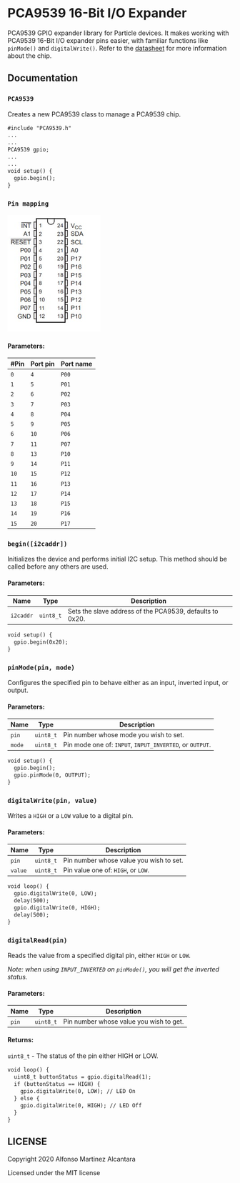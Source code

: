 # PCA9539 16-Bit I/O Expander

PCA9539 GPIO expander library for Particle devices. It makes working with PCA9539 16-Bit I/O expander pins easier, with familiar functions like `pinMode()` and `digitalWrite()`. Refer to the [datasheet](http://www.ti.com/lit/ds/symlink/pca9539.pdf?ts=1590878066270) for more information about the chip.

## Documentation

### `PCA9539`
Creates a new PCA9539 class to manage a PCA9539 chip.

```Arduino
#include "PCA9539.h"
...
...
PCA9539 gpio;
...
...
void setup() {
  gpio.begin();
}
```

### `Pin mapping`

![Hardware connection](images/pinMapping.jpg "Pinout")

#### Parameters:
| #Pin | Port pin | Port name |
|------|----------|-----------|
| `0` | `4` | `P00` |
| `1` | `5` | `P01` |
| `2` | `6` | `P02` |
| `3` | `7` | `P03` |
| `4` | `8` | `P04` |
| `5` | `9` | `P05` |
| `6` | `10` | `P06` |
| `7` | `11` | `P07` |
| `8` | `13` | `P10` |
| `9` | `14` | `P11` |
| `10` | `15` | `P12` |
| `11` | `16` | `P13` |
| `12` | `17` | `P14` |
| `13` | `18` | `P15` |
| `14` | `19` | `P16` |
| `15` | `20` | `P17` |




### `begin([i2caddr])`
Initializes the device and performs initial I2C setup. This method should be called before any others are used.

#### Parameters:
| Name | Type | Description |
|------|------|-------------|
| `i2caddr` | `uint8_t` | Sets the slave address of the PCA9539, defaults to 0x20. |

```Arduino
void setup() {
  gpio.begin(0x20);
}
```

### `pinMode(pin, mode)`
Configures the specified pin to behave either as an input, inverted input, or output.

#### Parameters:
| Name | Type | Description |
|------|------|-------------|
| `pin` | `uint8_t` | Pin number whose mode you wish to set. |
| `mode` | `uint8_t` | Pin mode one of: `INPUT`, `INPUT_INVERTED`, or `OUTPUT`. |

```Arduino
void setup() {
  gpio.begin();
  gpio.pinMode(0, OUTPUT);
}
```

### `digitalWrite(pin, value)`
Writes a `HIGH` or a `LOW` value to a digital pin.

#### Parameters:
| Name | Type | Description |
|------|------|-------------|
| `pin` | `uint8_t` | Pin number whose value you wish to set. |
| `value` | `uint8_t` | Pin value one of: `HIGH`, or `LOW`. |

```Arduino
void loop() {
  gpio.digitalWrite(0, LOW);
  delay(500);
  gpio.digitalWrite(0, HIGH);
  delay(500);
}
```

### `digitalRead(pin)`
Reads the value from a specified digital pin, either `HIGH` or `LOW`.

*Note: when using `INPUT_INVERTED` on `pinMode()`, you will get the inverted status.*

#### Parameters:
| Name | Type | Description |
|------|------|-------------|
| `pin` | `uint8_t` | Pin number whose value you wish to get. |

#### Returns:
`uint8_t` - The status of the pin either HIGH or LOW.

```Arduino
void loop() {
  uint8_t buttonStatus = gpio.digitalRead(1);
  if (buttonStatus == HIGH) {
    gpio.digitalWrite(0, LOW); // LED On
  } else {
    gpio.digitalWrite(0, HIGH); // LED Off
  }
}
```

## LICENSE
Copyright 2020 Alfonso Martinez Alcantara

Licensed under the MIT license

